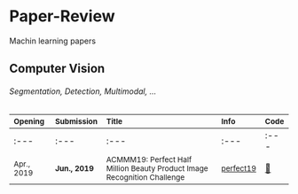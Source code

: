 # Paper-Review
 Machin learning papers
 
 ## Computer Vision
###### Segmentation, Detection, Multimodal, ...
| <sub>Opening</sub> | <sub>Submission</sub> | <sub>Title</sub> | <sub>Info</sub> | <sub>Code</sub> |
| :--- | :--- | :--- | :--- | :--- |
| :--- | :--- | :--- | :--- | :--- |
| <sub>Apr., 2019</sub> | <sub>**Jun., 2019**</sub> | <sub>ACMMM19: Perfect Half Million Beauty Product Image Recognition Challenge</sub> | <sub>[perfect19](https://challenge2019.perfectcorp.com/)</sub> | <a href="https://hub.docker.com/u/aimeetsbeauty">:scroll:</a> |
